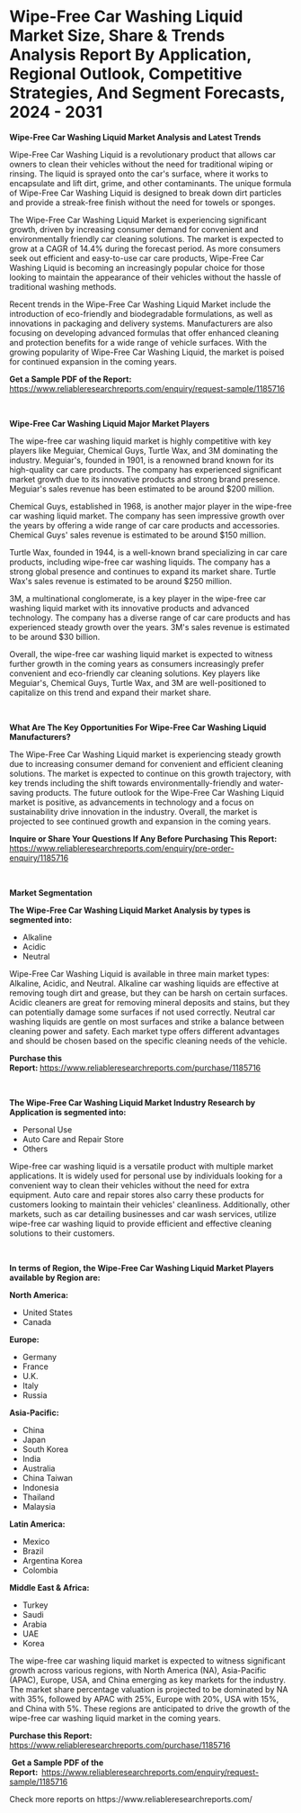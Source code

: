 <p><h1>Wipe-Free Car Washing Liquid Market Size, Share & Trends Analysis Report By Application, Regional Outlook, Competitive Strategies, And Segment Forecasts, 2024 - 2031</h1></p><p><strong>Wipe-Free Car Washing Liquid Market Analysis and Latest Trends</strong></p>
<p><p>Wipe-Free Car Washing Liquid is a revolutionary product that allows car owners to clean their vehicles without the need for traditional wiping or rinsing. The liquid is sprayed onto the car's surface, where it works to encapsulate and lift dirt, grime, and other contaminants. The unique formula of Wipe-Free Car Washing Liquid is designed to break down dirt particles and provide a streak-free finish without the need for towels or sponges.</p><p>The Wipe-Free Car Washing Liquid Market is experiencing significant growth, driven by increasing consumer demand for convenient and environmentally friendly car cleaning solutions. The market is expected to grow at a CAGR of 14.4% during the forecast period. As more consumers seek out efficient and easy-to-use car care products, Wipe-Free Car Washing Liquid is becoming an increasingly popular choice for those looking to maintain the appearance of their vehicles without the hassle of traditional washing methods.</p><p>Recent trends in the Wipe-Free Car Washing Liquid Market include the introduction of eco-friendly and biodegradable formulations, as well as innovations in packaging and delivery systems. Manufacturers are also focusing on developing advanced formulas that offer enhanced cleaning and protection benefits for a wide range of vehicle surfaces. With the growing popularity of Wipe-Free Car Washing Liquid, the market is poised for continued expansion in the coming years.</p></p>
<p><strong>Get a Sample PDF of the Report:&nbsp;</strong> <a href="https://www.reliableresearchreports.com/enquiry/request-sample/1185716">https://www.reliableresearchreports.com/enquiry/request-sample/1185716</a></p>
<p>&nbsp;</p>
<p><strong>Wipe-Free Car Washing Liquid Major Market Players</strong></p>
<p><p>The wipe-free car washing liquid market is highly competitive with key players like Meguiar, Chemical Guys, Turtle Wax, and 3M dominating the industry. Meguiar's, founded in 1901, is a renowned brand known for its high-quality car care products. The company has experienced significant market growth due to its innovative products and strong brand presence. Meguiar's sales revenue has been estimated to be around $200 million.</p><p>Chemical Guys, established in 1968, is another major player in the wipe-free car washing liquid market. The company has seen impressive growth over the years by offering a wide range of car care products and accessories. Chemical Guys' sales revenue is estimated to be around $150 million.</p><p>Turtle Wax, founded in 1944, is a well-known brand specializing in car care products, including wipe-free car washing liquids. The company has a strong global presence and continues to expand its market share. Turtle Wax's sales revenue is estimated to be around $250 million.</p><p>3M, a multinational conglomerate, is a key player in the wipe-free car washing liquid market with its innovative products and advanced technology. The company has a diverse range of car care products and has experienced steady growth over the years. 3M's sales revenue is estimated to be around $30 billion.</p><p>Overall, the wipe-free car washing liquid market is expected to witness further growth in the coming years as consumers increasingly prefer convenient and eco-friendly car cleaning solutions. Key players like Meguiar's, Chemical Guys, Turtle Wax, and 3M are well-positioned to capitalize on this trend and expand their market share.</p></p>
<p>&nbsp;</p>
<p><strong>What Are The Key Opportunities For Wipe-Free Car Washing Liquid Manufacturers?</strong></p>
<p><p>The Wipe-Free Car Washing Liquid market is experiencing steady growth due to increasing consumer demand for convenient and efficient cleaning solutions. The market is expected to continue on this growth trajectory, with key trends including the shift towards environmentally-friendly and water-saving products. The future outlook for the Wipe-Free Car Washing Liquid market is positive, as advancements in technology and a focus on sustainability drive innovation in the industry. Overall, the market is projected to see continued growth and expansion in the coming years.</p></p>
<p><strong>Inquire or Share Your Questions If Any Before Purchasing This Report:</strong> <a href="https://www.reliableresearchreports.com/enquiry/pre-order-enquiry/1185716">https://www.reliableresearchreports.com/enquiry/pre-order-enquiry/1185716</a></p>
<p>&nbsp;</p>
<p><strong>Market Segmentation</strong></p>
<p><strong>The Wipe-Free Car Washing Liquid Market Analysis by types is segmented into:</strong></p>
<p><ul><li>Alkaline</li><li>Acidic</li><li>Neutral</li></ul></p>
<p><p>Wipe-Free Car Washing Liquid is available in three main market types: Alkaline, Acidic, and Neutral. Alkaline car washing liquids are effective at removing tough dirt and grease, but they can be harsh on certain surfaces. Acidic cleaners are great for removing mineral deposits and stains, but they can potentially damage some surfaces if not used correctly. Neutral car washing liquids are gentle on most surfaces and strike a balance between cleaning power and safety. Each market type offers different advantages and should be chosen based on the specific cleaning needs of the vehicle.</p></p>
<p><strong>Purchase this Report:&nbsp;</strong><a href="https://www.reliableresearchreports.com/purchase/1185716">https://www.reliableresearchreports.com/purchase/1185716</a></p>
<p>&nbsp;</p>
<p><strong>The Wipe-Free Car Washing Liquid Market Industry Research by Application is segmented into:</strong></p>
<p><ul><li>Personal Use</li><li>Auto Care and Repair Store</li><li>Others</li></ul></p>
<p><p>Wipe-free car washing liquid is a versatile product with multiple market applications. It is widely used for personal use by individuals looking for a convenient way to clean their vehicles without the need for extra equipment. Auto care and repair stores also carry these products for customers looking to maintain their vehicles' cleanliness. Additionally, other markets, such as car detailing businesses and car wash services, utilize wipe-free car washing liquid to provide efficient and effective cleaning solutions to their customers.</p></p>
<p>&nbsp;</p>
<p><strong>In terms of Region, the Wipe-Free Car Washing Liquid Market Players available by Region are:</strong></p>
<p>
    <p> <strong> North America: </strong>
        <ul>
            <li>United States</li>
            <li>Canada</li>
        </ul>
        </p> 
    <p> <strong> Europe: </strong>
        <ul>
            <li>Germany</li>
            <li>France</li>
            <li>U.K.</li>
            <li>Italy</li>
            <li>Russia</li>
        </ul>
        </p> 
    <p> <strong> Asia-Pacific: </strong>
        <ul>
            <li>China</li>
            <li>Japan</li>
            <li>South Korea</li>
            <li>India</li>
            <li>Australia</li>
            <li>China Taiwan</li>
            <li>Indonesia</li>
            <li>Thailand</li>
            <li>Malaysia</li>
        </ul>
        </p> 
    <p> <strong> Latin America: </strong>
        <ul>
            <li>Mexico</li>
            <li>Brazil</li>
            <li>Argentina Korea</li>
            <li>Colombia</li>
        </ul>
        </p> 
    <p> <strong> Middle East & Africa: </strong>
        <ul>
            <li>Turkey</li>
            <li>Saudi</li>
            <li>Arabia</li>
            <li>UAE</li>
            <li>Korea</li>
        </ul>
    </p>
    </p>
<p><p>The wipe-free car washing liquid market is expected to witness significant growth across various regions, with North America (NA), Asia-Pacific (APAC), Europe, USA, and China emerging as key markets for the industry. The market share percentage valuation is projected to be dominated by NA with 35%, followed by APAC with 25%, Europe with 20%, USA with 15%, and China with 5%. These regions are anticipated to drive the growth of the wipe-free car washing liquid market in the coming years.</p></p>
<p><strong>Purchase this Report: </strong><a href="https://www.reliableresearchreports.com/purchase/1185716">https://www.reliableresearchreports.com/purchase/1185716</a></p>
<p>&nbsp;<strong>Get a Sample PDF of the Report:&nbsp;&nbsp;</strong><a href="https://www.reliableresearchreports.com/enquiry/request-sample/1185716">https://www.reliableresearchreports.com/enquiry/request-sample/1185716</a></p>
<p><strong></strong></p>
<p>Check more reports on https://www.reliableresearchreports.com/</p>